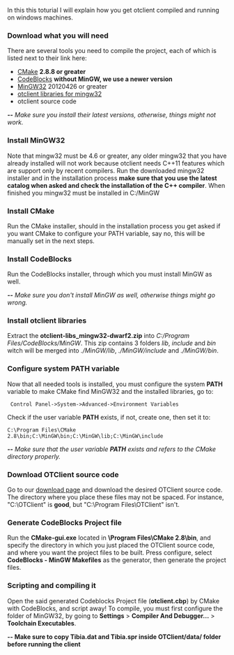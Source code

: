 In this this toturial I will explain how you get otclient compiled and running on windows machines.

### Download what you will need

There are several tools you need to compile the project, each of which is listed next to their link here:

* [CMake](http://www.cmake.org/cmake/resources/software.html) **2.8.8 or greater**
* [CodeBlocks](http://www.codeblocks.org/downloads/26) **without MinGW, we use a newer version**
* [MinGW32](http://sourceforge.net/projects/mingw/files/Installer/mingw-get-inst/) 20120426 or greater
* [otclient libraries for mingw32](https://github.com/downloads/edubart/otclient/otclient-libs_mingw32-dwarf2.zip)
* otclient source code

_**--** Make sure you install their latest versions, otherwise, things might not work._

### Install MinGW32
Note that mingw32 must be 4.6 or greater, any older mingw32 that you have already installed will not work because otclient needs C++11 features which are support only by recent compilers. Run the downloaded mingw32 installer and in the installation process **make sure that you use the latest catalog when asked and check the installation of the C++ compiler**. When finished you mingw32 must be installed in C:/MinGW

### Install CMake
Run the CMake installer, should in the installation process you get asked if you want CMake to configure your PATH variable, say no, this will be manually set in the next steps.

### Install CodeBlocks
Run the CodeBlocks installer, through which you must install MinGW as well. 

_**--** Make sure you don't install MinGW as well, otherwise things might go wrong._

### Install otclient libraries
Extract the **otclient-libs_mingw32-dwarf2.zip** into *C:/Program Files/CodeBlocks/MinGW*. This zip contains 3 folders *lib*, *include* and *bin* witch will be merged into *./MinGW/lib*, *./MinGW/include* and *./MinGW/bin*.

### Configure system PATH variable
Now that all needed tools is installed, you must configure the system **PATH** variable to make CMake find MinGW32 and the installed libraries, go to:
```
 Control Panel->System->Advanced->Environment Variables
```

Check if the user variable **PATH** exists, if not, create one, then set it to:
```
C:\Program Files\CMake 2.8\bin;C:\MinGW\bin;C:\MinGW\lib;C:\MinGW\include
```

_**--** Make sure that the user variable **PATH** exists and refers to the CMake directory properly._

### Download OTClient source code
Go to our [download page](/download.html) and download the desired OTClient source code. The directory where you place these files may not be spaced. For instance, "C:\OTClient\" is **good**, but "C:\Program Files\OTClient" isn't.

### Generate CodeBlocks Project file
Run the **CMake-gui.exe** located in **\Program Files\CMake 2.8\bin**, and specify the directory in which you just placed the OTClient source code, and where you want the project files to be built. Press configure,  select **CodeBlocks - MinGW Makefiles** as the generator, then generate the project files.

### Scripting and compiling it
Open the said generated Codeblocks Project file (**otclient.cbp**) by CMake with CodeBlocks, and script away! To compile, you must first configure the folder of MinGW32, by going to **Settings** > **Compiler And Debugger...** > **Toolchain Executables**.

**-- Make sure to copy Tibia.dat and Tibia.spr inside OTClient/data/ folder before running the client**